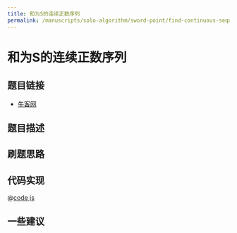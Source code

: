 ```yaml
---
title: 和为S的连续正数序列
permalink: /manuscripts/solo-algorithm/sword-point/find-continuous-sequence.html
---
```


# 和为S的连续正数序列

## 题目链接

- [牛客网]()

## 题目描述

## 刷题思路

## 代码实现

@[code js](@algorithm/sword-point/双指针/findContinuousSequence.js)

## 一些建议
